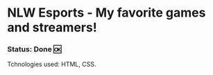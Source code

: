 
<h1>NLW Esports - My favorite games and streamers!</h1>
<h3>Status: Done 🆗 </h3>

Tchnologies used: HTML, CSS.

